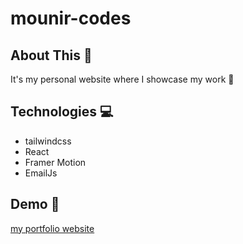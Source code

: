 # mounir-codes

## About This 💼
It's my personal website where I showcase my work 💼

## Technologies 💻
- tailwindcss
- React
- Framer Motion
- EmailJs

## Demo 📸
[my portfolio website](https://mounir-codes.vercel.app/)
